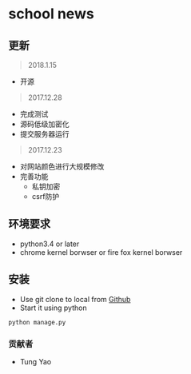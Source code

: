 # school news
## 更新
>2018.1.15
* 开源
>2017.12.28
* 完成测试
* 源码低级加密化
* 提交服务器运行

>2017.12.23
* 对网站颜色进行大规模修改
* 完善功能
  * 私钥加密
  *  csrf防护
## 环境要求
 * python3.4 or later
 * chrome kernel borwser or fire fox kernel borwser
## 安装
* Use git clone to local from [Github](https://github.com/tungyao/school_news)
* Start it using python
~~~
python manage.py
~~~
### 贡献者
* Tung Yao
